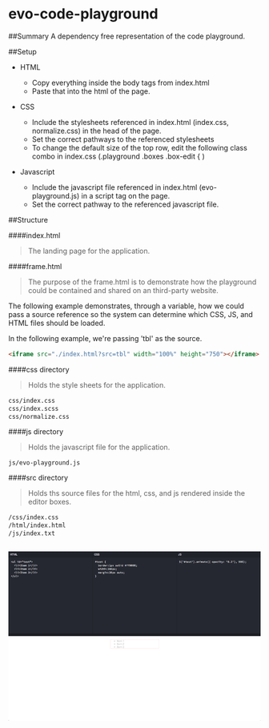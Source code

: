 # evo-code-playground

##Summary
A dependency free representation of the code playground.

##Setup

* HTML
    * Copy everything inside the body tags from index.html
    * Paste that into the html of the page.

* CSS
    * Include the stylesheets referenced in index.html (index.css, normalize.css) in the head of the page.
    * Set the correct pathways to the referenced stylesheets
    * To change the default size of the top row, edit the following class combo in index.css (.playground .boxes .box-edit { )

* Javascript
    * Include the javascript file referenced in index.html (evo-playground.js) in a script tag on the page.
    * Set the correct pathway to the referenced javascript file.


##Structure

####index.html
>The landing page for the application.

####frame.html
>The purpose of the frame.html is to demonstrate how the playground could be contained and shared on an third-party website.

The following example demonstrates, through a variable, how we could pass a source reference so the system can determine which CSS, JS, and HTML files should be loaded.

In the following example, we're passing 'tbl' as the source.

```html
<iframe src="./index.html?src=tbl" width="100%" height="750"></iframe>
```

####css directory
>Holds the style sheets for the application.
````shell
css/index.css
css/index.scss
css/normalize.css
````

####js directory
>Holds the javascript file for the application.
````shell
js/evo-playground.js
````
####src directory
>Holds ths source files for the html, css, and js rendered inside the editor boxes.
````shell
/css/index.css
/html/index.html
/js/index.txt
````

##
![Code Playground](./img/evo-cp-screenshot.png "Code Playground")
